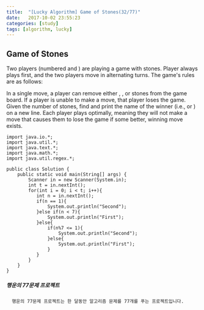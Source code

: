 ```yaml
---
title:  "[Lucky Algorithm] Game of Stones(32/77)"
date:   2017-10-02 23:55:23
categories: [study]
tags: [algorithm, lucky]
---
```

## Game of Stones
Two players (numbered  and ) are playing a game with  stones. Player  always plays first, and the two players move in alternating turns. The game's rules are as follows:

In a single move, a player can remove either , , or  stones from the game board.
If a player is unable to make a move, that player loses the game.
Given the number of stones, find and print the name of the winner (i.e.,  or ) on a new line. Each player plays optimally, meaning they will not make a move that causes them to lose the game if some better, winning move exists.


```
import java.io.*;
import java.util.*;
import java.text.*;
import java.math.*;
import java.util.regex.*;

public class Solution {
    public static void main(String[] args) {
        Scanner in = new Scanner(System.in);
        int t = in.nextInt();
        for(int i = 0; i < t; i++){
           int n = in.nextInt();
           if(n == 1){
               System.out.println("Second");
           }else if(n < 7){
               System.out.println("First");
           }else{
               if(n%7 <= 1){
                   System.out.println("Second");
               }else{
                   System.out.println("First");
               }
           }
        }
    }
}
```

##### 행운의 77문제 프로젝트
```
  행운의 77문제 프로젝트는 한 달동안 알고리즘 문제를 77개를 푸는 프로젝트입니다.
```
